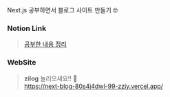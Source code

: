 Next.js 공부하면서 블로그 사이트 만들기 🤓 <br/>

### Notion Link
> [공부한 내용 정리](https://scarlet-ping-8e0.notion.site/Next-js-6b1a56a0f9c847338af057434371e1a3)

### WebSite
> **zilog** 놀러오세요!! 🙌   
> https://next-blog-80s4j4dwl-99-zziy.vercel.app/

